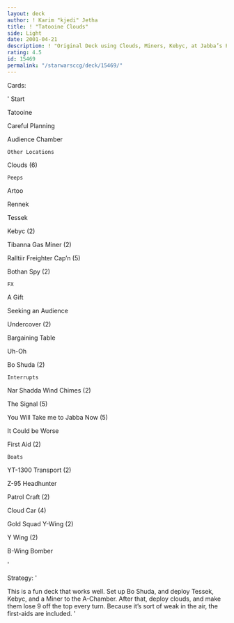 ```yaml
---
layout: deck
author: ! Karim "kjedi" Jetha
title: ! "Tatooine Clouds"
side: Light
date: 2001-04-21
description: ! "Original Deck using Clouds, Miners, Kebyc, at Jabba’s Palace to set up Massive drains."
rating: 4.5
id: 15469
permalink: "/starwarsccg/deck/15469/"
---
```

Cards: 

'	Start

Tatooine

Careful Planning

Audience Chamber


	Other Locations

Clouds (6)


	Peeps

Artoo

Rennek

Tessek

Kebyc (2)

Tibanna Gas Miner (2)

Ralltiir Freighter Cap&#8217;n  (5)

Bothan Spy (2)


	FX

A Gift

Seeking an Audience

Undercover (2)

Bargaining Table

Uh-Oh

Bo Shuda (2)


	Interrupts

Nar Shadda Wind Chimes (2)

The Signal (5)

You Will Take me to Jabba Now (5)

It Could be Worse

First Aid (2)


	Boats

YT-1300 Transport (2)

Z-95 Headhunter

Patrol Craft (2)

Cloud Car (4)

Gold Squad Y-Wing (2)

Y Wing (2)

B-Wing Bomber

'

Strategy: '

This is a fun deck that works well.  Set up Bo Shuda, and deploy Tessek, Kebyc, and a Miner to the A-Chamber. After that, deploy clouds, and make them lose 9 off the top every turn.  Because it’s sort of weak in the air, the first-aids are included. '

